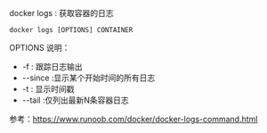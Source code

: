 docker logs : 获取容器的日志

```shell
docker logs [OPTIONS] CONTAINER
```

OPTIONS 说明：
- -f : 跟踪日志输出
- --since :显示某个开始时间的所有日志
- -t : 显示时间戳
- --tail :仅列出最新N条容器日志

参考：https://www.runoob.com/docker/docker-logs-command.html
